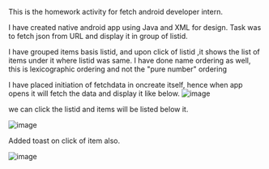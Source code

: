 This is the homework activity for fetch android developer intern.

I have created native android app using Java and XML for design. Task was to fetch json from URL and display it in group of listid.

I have grouped items basis listid, and upon click of listid ,it shows the list of items under it where listid was same.
I have done name ordering as well, this is lexicographic ordering and not the "pure number" ordering

I have placed initiation of fetchdata in oncreate itself, hence when app opens it will fetch the data and display it like below.
![image](https://github.com/Nims972/fetch-list-app/assets/22131911/bf94ac9e-0a0b-43db-bc4b-c2a160649692)


we can click the listid and items will be listed below it.

![image](https://github.com/Nims972/fetch-list-app/assets/22131911/2257d8ac-c50f-4cf5-a168-88ff2130d917)

Added toast on click of item also.

![image](https://github.com/Nims972/fetch-list-app/assets/22131911/f415c871-6669-4403-ac3e-b01051e6778b)


